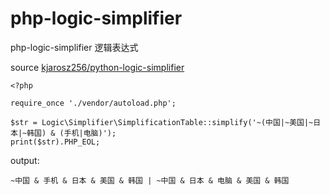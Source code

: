 # php-logic-simplifier
php-logic-simplifier 逻辑表达式

source [kjarosz256/python-logic-simplifier](https://github.com/kjarosz256/python-logic-simplifier)

```
<?php

require_once './vendor/autoload.php';

$str = Logic\Simplifier\SimplificationTable::simplify('~(中国|~美国|~日本|~韩国) & (手机|电脑)');
print($str).PHP_EOL;

```

output:
```
~中国 & 手机 & 日本 & 美国 & 韩国 | ~中国 & 日本 & 电脑 & 美国 & 韩国
```
